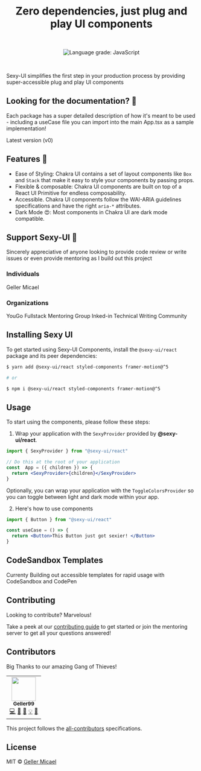 <p align="center">
  <a href="https://github.com/Geller99/Sexy-Ui">
   
  </a>
</p>

<h1 align="center">Zero dependencies, just plug and play UI components </h1>

<br>

<p align="center">
  <img alt="Language grade: JavaScript" src="https://img.shields.io/lgtm/grade/javascript/g/chakra-ui/chakra-ui.svg?logo=lgtm&logoWidth=18"/>
</p>
<br />

Sexy-UI simplifies the first step in your production process by providing super-accessible plug and play UI components 

## Looking for the documentation? 📝

Each package has a super detailed description of how it's meant to be used - including a useCase file you can import into the main App.tsx as a sample implementation!

Latest version (v0)

## Features 🚀

- Ease of Styling: Chakra UI contains a set of layout components like `Box` and
  `Stack` that make it easy to style your components by passing props.
  <!---->
- Flexible & composable: Chakra UI components are built on top of a React UI
  Primitive for endless composability.
- Accessible. Chakra UI components follow the WAI-ARIA guidelines specifications
  and have the right `aria-*` attributes.
- Dark Mode 😍: Most components in Chakra UI are dark mode compatible.

## Support Sexy-UI 💖

Sincerely appreciative of anyone looking to provide code review or write issues or even provide mentoring as I build out this project

### Individuals

Geller Micael

### Organizations

YouGo Fullstack Mentoring Group
Inked-in Technical Writing Community


## Installing Sexy UI

To get started using Sexy-UI Components, install the
`@sexy-ui/react` package and its peer dependencies:

```sh
$ yarn add @sexy-ui/react styled-components framer-motion@^5

# or

$ npm i @sexy-ui/react styled-components framer-motion@^5
```

## Usage

To start using the components, please follow these steps:

1. Wrap your application with the `SexyProvider` provided by
   **@sexy-ui/react**.

```jsx
import { SexyProvider } from "@sexy-ui/react"

// Do this at the root of your application
const  App = ({ children }) => {
  return <SexyProvider>{children}</SexyProvider>
}
```

Optionally, you can wrap your application with the `ToggleColorsProvider` so you
can toggle between light and dark mode within your app.

2. Here's how to use components

```jsx
import { Button } from "@sexy-ui/react"

const useCase = () => {
  return <Button>This Button just got sexier! </Button>
}
```

## CodeSandbox Templates

Currenty Building out accessible templates for rapid usage with CodeSandbox and CodePen


## Contributing

Looking to contribute? Marvelous! 

Take a peek at our [contributing guide](./CONTRIBUTING.md) to get started or join the mentoring server to get all your questions answered!


## Contributors

Big Thanks to our amazing Gang of Thieves!

<!-- ALL-CONTRIBUTORS-LIST:START - Do not remove or modify this section -->
<!-- prettier-ignore-start -->
<!-- markdownlint-disable -->
<table>
  <tr>
    <td align="center"><a href="https://github.com/Geller99"><img src="/" width="64px;" alt=""/><br /><sub><b>Geller99</b></sub></a><br /><a href="https://github.com/chakra-ui/chakra-ui/commits?author=segunadebayo" title="Code">💻</a> <a href="#maintenance-gellermicael" title="Maintenance">🚧</a> <a href="https://github.com/sexy-uicommits?author=gellermicael" title="Documentation">📖</a> <a href="#example-gellermicael" title="Examples">💡</a> <a href="#design-gellermicael" title="Design">🎨</a></td>
    
  </tr>
  
</table>

<!-- markdownlint-restore -->
<!-- prettier-ignore-end -->

<!-- ALL-CONTRIBUTORS-LIST:END -->


This project follows the
[all-contributors](https://github.com/all-contributors/all-contributors)
specifications.  


## License

MIT © [Geller Micael](https://github.com/Geller99)